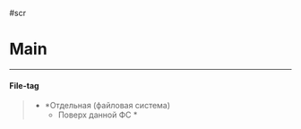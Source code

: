 #scr
# Main #
---
#### File-tag ####
> - *Отдельная (файловая система)
>    - Поверх данной ФС *




